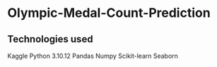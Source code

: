 # Olympic-Medal-Count-Prediction

## Technologies used
Kaggle
Python 3.10.12
Pandas
Numpy
Scikit-learn
Seaborn
